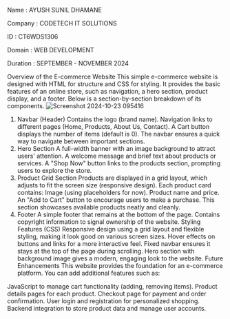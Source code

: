 Name : AYUSH SUNIL DHAMANE

Company : CODETECH IT SOLUTIONS

ID : CT6WDS1306

Domain : WEB DEVELOPMENT

Duration : SEPTEMBER - NOVEMBER 2024

Overview of the E-commerce Website
This simple e-commerce website is designed with HTML for structure and CSS for styling. It provides the basic features of an online store, such as navigation, a hero section, product display, and a footer. Below is a section-by-section breakdown of its components.
![Screenshot 2024-10-23 095416](https://github.com/user-attachments/assets/07f77196-95ea-4c4c-979d-436abff03a20)

1. Navbar (Header)
Contains the logo (brand name).
Navigation links to different pages (Home, Products, About Us, Contact).
A Cart button displays the number of items (default is 0).
The navbar ensures a quick way to navigate between important sections.
2. Hero Section
A full-width banner with an image background to attract users' attention.
A welcome message and brief text about products or services.
A "Shop Now" button links to the products section, prompting users to explore the store.
3. Product Grid Section
Products are displayed in a grid layout, which adjusts to fit the screen size (responsive design).
Each product card contains:
Image (using placeholders for now).
Product name and price.
An "Add to Cart" button to encourage users to make a purchase.
This section showcases available products neatly and cleanly.
4. Footer
A simple footer that remains at the bottom of the page.
Contains copyright information to signal ownership of the website.
Styling Features (CSS)
Responsive design using a grid layout and flexible styling, making it look good on various screen sizes.
Hover effects on buttons and links for a more interactive feel.
Fixed navbar ensures it stays at the top of the page during scrolling.
Hero section with background image gives a modern, engaging look to the website.
Future Enhancements
This website provides the foundation for an e-commerce platform. You can add additional features such as:

JavaScript to manage cart functionality (adding, removing items).
Product details pages for each product.
Checkout page for payment and order confirmation.
User login and registration for personalized shopping.
Backend integration to store product data and manage user accounts.
